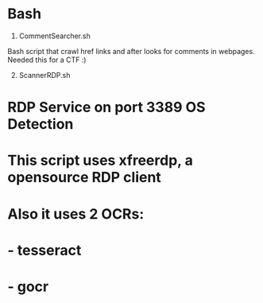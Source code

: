# Bash

1) CommentSearcher.sh

Bash script that crawl href links and after looks for comments in webpages. Needed this for a CTF :)



2) ScannerRDP.sh
# RDP Service on port 3389 OS Detection
# This script uses xfreerdp, a opensource RDP client
# Also it uses 2 OCRs:
#	- tesseract
#	- gocr
